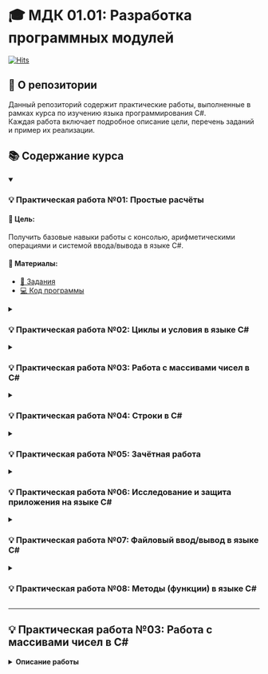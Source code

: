 # 🎓 МДК 01.01: Разработка программных модулей
[![Hits](https://hits.seeyoufarm.com/api/count/incr/badge.svg?url=https%3A%2F%2Fgithub.com%2Fzvshkin%2FMDK&count_bg=%23178600&title_bg=%23000000&icon=csharp.svg&icon_color=%23178600&title=%D0%9F%D0%BE%D1%81%D0%B5%D1%82%D0%B8%D0%BB%D0%BE+%D1%81%D0%B5%D0%B3%D0%BE%D0%B4%D0%BD%D1%8F+%2F+%D0%92%D1%81%D0%B5%D0%B3%D0%BE&edge_flat=false)](https://hits.seeyoufarm.com)

## 📝 О репозитории
Данный репозиторий содержит практические работы, выполненные в рамках курса по изучению языка программирования C#.  
Каждая работа включает подробное описание цели, перечень заданий и пример их реализации.

## 📚 Содержание курса

<details open>
<summary><h3>💡 Практическая работа №01: Простые расчёты</h3></summary>

#### 🎯 Цель:
Получить базовые навыки работы с консолью, арифметическими операциями и системой ввода/вывода в языке C#.

#### 📂 Материалы:
- [📜 Задания](./PR-01/Zadaniya.txt)  
- [💻 Код программы](./PR-01/PR-01/Program.cs)  
</details>

<details>
<summary><h3>💡 Практическая работа №02: Циклы и условия в языке C#</h3></summary>

#### 🎯 Цель:
Получить первичные навыки по работе с циклами, условиями и механизмом обработки ошибок в языке программирования C#.

#### 📂 Материалы:
- [📜 Задания](./PR-02/Zadaniya.txt)  
- [💻 Код программы](./PR-02/PR-02/Program.cs)  
</details>

<details>
<summary><h3>💡 Практическая работа №03: Работа с массивами чисел в C#</h3></summary>

#### 🎯 Цель:
Получить первичные навыки по работе с массивами чисел в языке программирования С#

#### 📂 Материалы:
- [📜 Задания](./PR-03/Zadaniya.txt)  
- [💻 Код программы](./PR-03/PR-03/Program.cs)  
</details>

<details>
<summary><h3>💡 Практическая работа №04: Строки в C#</h3></summary>

#### 🎯 Цель:
Получить первичные навыки по работе со строками в языке программирования С#

#### 📂 Материалы:
- [📜 Задания](./PR-04/Zadaniya.txt)  
- [💻 Код программы](./PR-04/PR-04/Program.cs)  
</details>

<details>
<summary><h3>💡 Практическая работа №05: Зачётная работа</h3></summary>

#### 🎯 Цель:
-

#### 📂 Материалы:
- [📜 Задания](./PR-05/Zadaniya.txt)  
- [💻 Код программы](./PR-05/PR-05/Program.cs)  
</details>

<details>
<summary><h3>💡 Практическая работа №06: Исследование и защита приложения на языке C#</h3></summary>

#### 🎯 Цель:
Получить первичные навыки при работе в исследовании и защите приложения написанном на языке программирования С#

#### 📂 Материалы:
- [📜 Задания](./PR-06/Zadaniya.txt)  
- [💻 Код программы](./PR-06/PR-06/Program.cs)  
</details>

<details>
<summary><h3>💡 Практическая работа №07: Файловый ввод/вывод в языке С#</h3></summary>

#### 🎯 Цель:
Получить первичные навыки по работе с файловым вводом/выводом в языке программирования С#

#### 📂 Материалы:
- [📜 Задания](./PR-07/Zadaniya.txt)  
- [💻 Код программы](./PR-07/PR-07/Program.cs)  
</details>

<details>
<summary><h3>💡 Практическая работа №08: Методы (функции) в языке С#</h3></summary>

#### 🎯 Цель:
Получить первичные навыки по работе с функциями в языке программирования С#

#### 📂 Материалы:
- [📜 Задания](./PR-08/Zadaniya.txt)  
- [💻 Код программы](./PR-08/PR-08/Program.cs)  
</details>

---

## 💡 Практическая работа №03: Работа с массивами чисел в C#  

<details>
<summary><b>Описание работы</b></summary>

### Цель:
Получить первичные навыки по работе с массивами чисел в языке программирования C#.

### 📌 Содержание:
- [📜 Задания](./PR-03/Zadaniya.txt)  
- [💻 Код программы](./PR-03/PR-03/Program.cs)  

</details>
